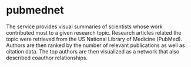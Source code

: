 # pubmednet
The service provides visual summaries of scientists whose work contributed most to a given research topic. Research articles related the topic were retrieved from the US National Library of Medicine (PubMed). Authors are then ranked by the number of relevant publications as well as citation data. The top authors are then visualized as a network that also described coauthor relationships.
